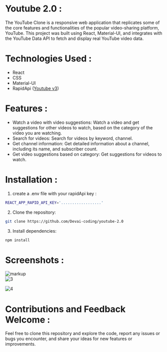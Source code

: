 # Youtube 2.0 :
The YouTube Clone is a responsive web application that replicates some of the core features and functionalities of the popular video-sharing platform, YouTube. This project was built using React, Material-UI, and integrates with the YouTube Data API to fetch and display real YouTube video data.

# Technologies Used :
* React
* CSS
* Material-UI
* RapidApi ([Youtube v3](https://rapidapi.com/ytdlfree/api/youtube-v31))

# Features :
* Watch a video with video suggestions: Watch a video and get suggestions for other videos to watch, based on the category of the video you are watching.
* Search for videos: Search for videos by keyword, channel.
* Get channel information: Get detailed information about a channel, including its name, and subscriber count.
* Get video suggestions based on category: Get suggestions for videos to watch.

# Installation :
1. create a .env file with your rapidApi key :
```sh
REACT_APP_RAPID_API_KEY='..................'
```
2. Clone the repository:
```sh
git clone https://github.com/Devai-coding/youtube-2.0
```
3. Install dependencies:
```sh
npm install
```

# Screenshots :

![markup](https://github.com/Devai-coding/youtube-2.0/assets/113947156/7715ce57-3d74-4279-afba-aaa1c8d773c4)
<br />
![3](https://github.com/Devai-coding/youtube-2.0/assets/113947156/adda1be9-d8f9-4f58-a773-bcd921d5d34f)
<br />

![4](https://github.com/Devai-coding/youtube-2.0/assets/113947156/b294f6f9-d45e-406e-8a52-d9a7f7e61e3d)
<br />

# Contributions and Feedback Welcome :
Feel free to clone this repository and explore the code, report any issues or bugs you encounter, and share your ideas for new features or improvements. 
